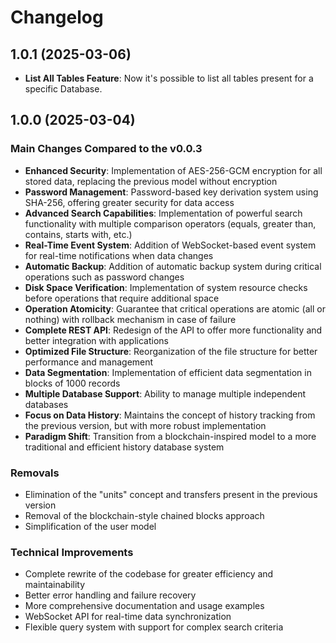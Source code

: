 # Changelog

## 1.0.1 (2025-03-06)

- **List All Tables Feature**: Now it's possible to list all tables present for a specific Database.

## 1.0.0 (2025-03-04)

### Main Changes Compared to the v0.0.3

- **Enhanced Security**: Implementation of AES-256-GCM encryption for all stored data, replacing the previous model without encryption
- **Password Management**: Password-based key derivation system using SHA-256, offering greater security for data access
- **Advanced Search Capabilities**: Implementation of powerful search functionality with multiple comparison operators (equals, greater than, contains, starts with, etc.)
- **Real-Time Event System**: Addition of WebSocket-based event system for real-time notifications when data changes
- **Automatic Backup**: Addition of automatic backup system during critical operations such as password changes
- **Disk Space Verification**: Implementation of system resource checks before operations that require additional space
- **Operation Atomicity**: Guarantee that critical operations are atomic (all or nothing) with rollback mechanism in case of failure
- **Complete REST API**: Redesign of the API to offer more functionality and better integration with applications
- **Optimized File Structure**: Reorganization of the file structure for better performance and management
- **Data Segmentation**: Implementation of efficient data segmentation in blocks of 1000 records
- **Multiple Database Support**: Ability to manage multiple independent databases
- **Focus on Data History**: Maintains the concept of history tracking from the previous version, but with more robust implementation
- **Paradigm Shift**: Transition from a blockchain-inspired model to a more traditional and efficient history database system

### Removals

- Elimination of the "units" concept and transfers present in the previous version
- Removal of the blockchain-style chained blocks approach
- Simplification of the user model

### Technical Improvements

- Complete rewrite of the codebase for greater efficiency and maintainability
- Better error handling and failure recovery
- More comprehensive documentation and usage examples
- WebSocket API for real-time data synchronization
- Flexible query system with support for complex search criteria
